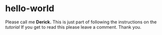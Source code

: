 # hello-world
Please call me **Derick.**
This is just part of following the instructions on the _tutorial_
If you get to read this please leave a comment. 
Thank you.
